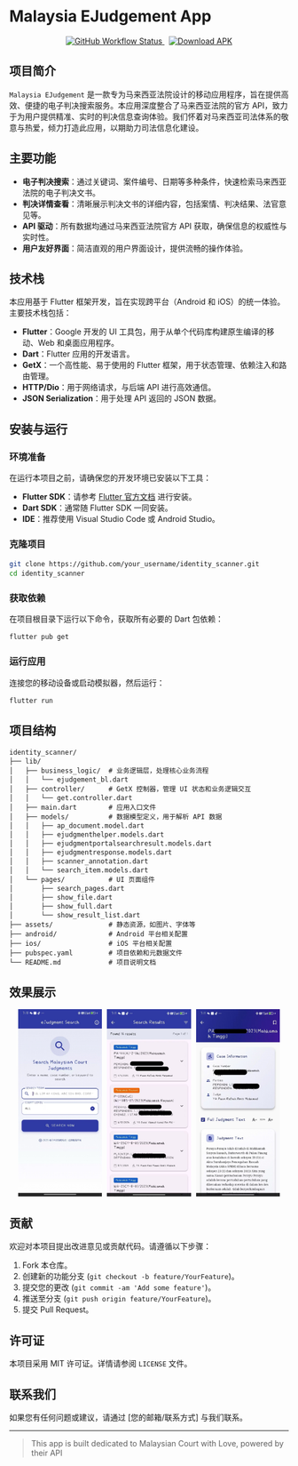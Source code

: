 # Malaysia EJudgement App

<p align="center">
  <a href="https://github.com/ctkqiang/identity_scanner/actions/workflows/release.yml">
    <img alt="GitHub Workflow Status" src="https://img.shields.io/github/actions/workflow/status/ctkqiang/identity_scanner/release.yml?label=Release%20Build&style=for-the-badge&logo=github&labelColor=1f1f1f&color=28a745">
  </a>
  &nbsp;
  <a href="https://github.com/ctkqiang/identity_scanner/releases">
    <img alt="Download APK" src="https://img.shields.io/badge/Download APK-28a745?style=for-the-badge&logo=android&logoColor=white">
  </a>
</p>

## 项目简介

`Malaysia EJudgement` 是一款专为马来西亚法院设计的移动应用程序，旨在提供高效、便捷的电子判决搜索服务。本应用深度整合了马来西亚法院的官方 API，致力于为用户提供精准、实时的判决信息查询体验。我们怀着对马来西亚司法体系的敬意与热爱，倾力打造此应用，以期助力司法信息化建设。

## 主要功能

- **电子判决搜索**：通过关键词、案件编号、日期等多种条件，快速检索马来西亚法院的电子判决文书。
- **判决详情查看**：清晰展示判决文书的详细内容，包括案情、判决结果、法官意见等。
- **API 驱动**：所有数据均通过马来西亚法院官方 API 获取，确保信息的权威性与实时性。
- **用户友好界面**：简洁直观的用户界面设计，提供流畅的操作体验。

## 技术栈

本应用基于 Flutter 框架开发，旨在实现跨平台（Android 和 iOS）的统一体验。主要技术栈包括：

- **Flutter**：Google 开发的 UI 工具包，用于从单个代码库构建原生编译的移动、Web 和桌面应用程序。
- **Dart**：Flutter 应用的开发语言。
- **GetX**：一个高性能、易于使用的 Flutter 框架，用于状态管理、依赖注入和路由管理。
- **HTTP/Dio**：用于网络请求，与后端 API 进行高效通信。
- **JSON Serialization**：用于处理 API 返回的 JSON 数据。

## 安装与运行

### 环境准备

在运行本项目之前，请确保您的开发环境已安装以下工具：

- **Flutter SDK**：请参考 [Flutter 官方文档](https://docs.flutter.dev/get-started/install) 进行安装。
- **Dart SDK**：通常随 Flutter SDK 一同安装。
- **IDE**：推荐使用 Visual Studio Code 或 Android Studio。

### 克隆项目

```bash
git clone https://github.com/your_username/identity_scanner.git
cd identity_scanner
```

### 获取依赖

在项目根目录下运行以下命令，获取所有必要的 Dart 包依赖：

```bash
flutter pub get
```

### 运行应用

连接您的移动设备或启动模拟器，然后运行：

```bash
flutter run
```

## 项目结构

```
identity_scanner/
├── lib/
│   ├── business_logic/  # 业务逻辑层，处理核心业务流程
│   │   └── ejudgement_bl.dart
│   ├── controller/      # GetX 控制器，管理 UI 状态和业务逻辑交互
│   │   └── get.controller.dart
│   ├── main.dart        # 应用入口文件
│   ├── models/          # 数据模型定义，用于解析 API 数据
│   │   ├── ap_document.model.dart
│   │   ├── ejudgmenthelper.models.dart
│   │   ├── ejudgmentportalsearchresult.models.dart
│   │   ├── ejudgmentresponse.models.dart
│   │   ├── scanner_annotation.dart
│   │   └── search_item.models.dart
│   └── pages/           # UI 页面组件
│       ├── search_pages.dart
│       ├── show_file.dart
│       ├── show_full.dart
│       └── show_result_list.dart
├── assets/              # 静态资源，如图片、字体等
├── android/             # Android 平台相关配置
├── ios/                 # iOS 平台相关配置
├── pubspec.yaml         # 项目依赖和元数据文件
└── README.md            # 项目说明文档
```

## 效果展示

<p align="center">
  <img src="assets/1.jpeg" width="30%" style="margin-right: 5px;" />
  <img src="assets/2.jpeg" width="30%" style="margin-right: 5px;" />
  <img src="assets/3.jpeg" width="30%" />
</p>

## 贡献

欢迎对本项目提出改进意见或贡献代码。请遵循以下步骤：

1. Fork 本仓库。
2. 创建新的功能分支 (`git checkout -b feature/YourFeature`)。
3. 提交您的更改 (`git commit -am 'Add some feature'`)。
4. 推送至分支 (`git push origin feature/YourFeature`)。
5. 提交 Pull Request。

## 许可证

本项目采用 MIT 许可证。详情请参阅 `LICENSE` 文件。

## 联系我们

如果您有任何问题或建议，请通过 [您的邮箱/联系方式] 与我们联系。

---

> This app is built dedicated to Malaysian Court with Love, powered by their API
